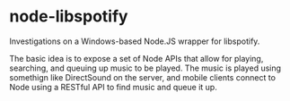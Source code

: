 node-libspotify
===============

Investigations on a Windows-based Node.JS wrapper for libspotify.

The basic idea is to expose a set of Node APIs that allow for playing,
searching, and queuing up music to be played. The music is played using
somethign like DirectSound on the server, and mobile clients connect
to Node using a RESTful API to find music and queue it up.
